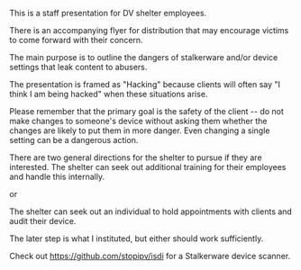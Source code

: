 This is a staff presentation for DV shelter employees.

There is an accompanying flyer for distribution that may encourage victims to come forward with their concern. 

The main purpose is to outline the dangers of stalkerware and/or device settings that leak content to abusers.

The presentation is framed as "Hacking" because clients will often say "I think I am being hacked" when these situations arise.

Please remember that the primary goal is the safety of the client -- do not make changes to someone's device without asking them
whether the changes are likely to put them in more danger. Even changing a single setting can be a dangerous action.

There are two general directions for the shelter to pursue if they are interested.
The shelter can seek out additional training for their employees and handle this internally.

or

The shelter can seek out an individual to hold appointments with clients and audit their device.

The later step is what I instituted, but either should work sufficiently.

Check out https://github.com/stopipv/isdi for a Stalkerware device scanner.


